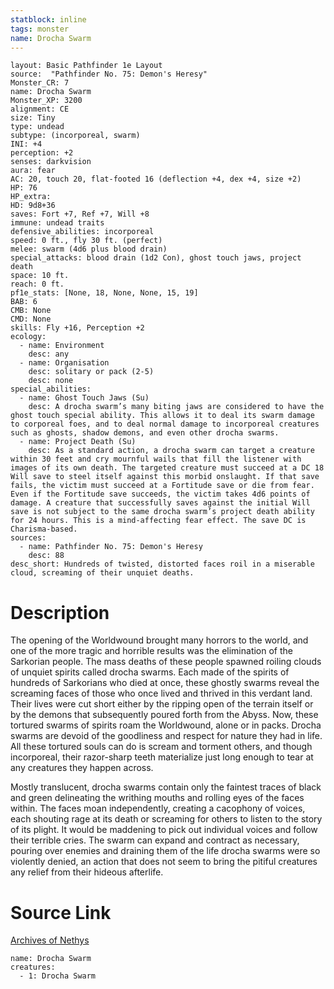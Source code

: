 ```yaml
---
statblock: inline
tags: monster
name: Drocha Swarm
---
```

```statblock
layout: Basic Pathfinder 1e Layout
source:  "Pathfinder No. 75: Demon's Heresy"
Monster_CR: 7
name: Drocha Swarm
Monster_XP: 3200
alignment: CE
size: Tiny
type: undead
subtype: (incorporeal, swarm)
INI: +4
perception: +2
senses: darkvision
aura: fear
AC: 20, touch 20, flat-footed 16 (deflection +4, dex +4, size +2)
HP: 76
HP_extra: 
HD: 9d8+36
saves: Fort +7, Ref +7, Will +8
immune: undead traits
defensive_abilities: incorporeal
speed: 0 ft., fly 30 ft. (perfect)
melee: swarm (4d6 plus blood drain)
special_attacks: blood drain (1d2 Con), ghost touch jaws, project death
space: 10 ft.
reach: 0 ft.
pf1e_stats: [None, 18, None, None, 15, 19]
BAB: 6
CMB: None
CMD: None
skills: Fly +16, Perception +2
ecology:
  - name: Environment
    desc: any
  - name: Organisation
    desc: solitary or pack (2-5)
    desc: none
special_abilities:
  - name: Ghost Touch Jaws (Su)
    desc: A drocha swarm’s many biting jaws are considered to have the ghost touch special ability. This allows it to deal its swarm damage to corporeal foes, and to deal normal damage to incorporeal creatures such as ghosts, shadow demons, and even other drocha swarms.
  - name: Project Death (Su)
    desc: As a standard action, a drocha swarm can target a creature within 30 feet and cry mournful wails that fill the listener with images of its own death. The targeted creature must succeed at a DC 18 Will save to steel itself against this morbid onslaught. If that save fails, the victim must succeed at a Fortitude save or die from fear. Even if the Fortitude save succeeds, the victim takes 4d6 points of damage. A creature that successfully saves against the initial Will save is not subject to the same drocha swarm’s project death ability for 24 hours. This is a mind-affecting fear effect. The save DC is Charisma-based.
sources:
  - name: Pathfinder No. 75: Demon's Heresy
    desc: 88
desc_short: Hundreds of twisted, distorted faces roil in a miserable cloud, screaming of their unquiet deaths.
```
# Description
The opening of the Worldwound brought many horrors to the world, and one of the more tragic and horrible results was the elimination of the Sarkorian people. The mass deaths of these people spawned roiling clouds of unquiet spirits called drocha swarms. Each made of the spirits of hundreds of Sarkorians who died at once, these ghostly swarms reveal the screaming faces of those who once lived and thrived in this verdant land. Their lives were cut short either by the ripping open of the terrain itself or by the demons that subsequently poured forth from the Abyss. Now, these tortured swarms of spirits roam the Worldwound, alone or in packs. Drocha swarms are devoid of the goodliness and respect for nature they had in life. All these tortured souls can do is scream and torment others, and though incorporeal, their razor-sharp teeth materialize just long enough to tear at any creatures they happen across.

Mostly translucent, drocha swarms contain only the faintest traces of black and green delineating the writhing mouths and rolling eyes of the faces within. The faces moan independently, creating a cacophony of voices, each shouting rage at its death or screaming for others to listen to the story of its plight. It would be maddening to pick out individual voices and follow their terrible cries. The swarm can expand and contract as necessary, pouring over enemies and draining them of the life drocha swarms were so violently denied, an action that does not seem to bring the pitiful creatures any relief from their hideous afterlife.
# Source Link
[Archives of Nethys](https://aonprd.com/MonsterDisplay.aspx?ItemName=Drocha%20Swarm)
```encounter-table
name: Drocha Swarm
creatures:
  - 1: Drocha Swarm
```
